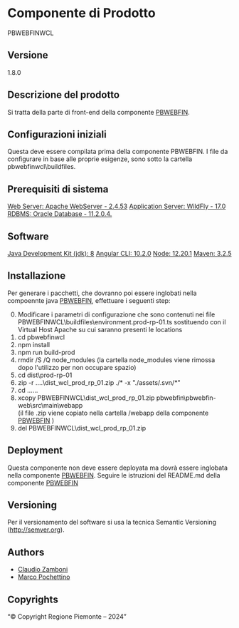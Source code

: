 # Componente di Prodotto
PBWEBFINWCL

## Versione
1.8.0

## Descrizione del prodotto
Si tratta della parte di front-end della componente [PBWEBFIN](../pbwebfin). 

## Configurazioni iniziali
Questa deve essere compilata prima della componente PBWEBFIN. I file da configurare in base alle proprie esigenze, sono sotto la cartella pbwebfinwcl\buildfiles.

## Prerequisiti di sistema
[Web Server: Apache WebServer - 2.4.53](https://www.apache.org)
[Application Server: WildFly - 17.0](https://www.wildfly.org/)
[RDBMS: Oracle Database - 11.2.0.4.](https://www.oracle.org)
## Software
[Java Development Kit (jdk): 8](https://www.oracle.org)
[Angular CLI: 10.2.0](https://angular.io)
[Node: 12.20.1](https://nodejs.org)
[Maven: 3.2.5](https://maven.apache.org)

## Installazione
Per generare i pacchetti, che dovranno poi essere inglobati nella compoennte java [PBWEBFIN](../pbwebfin), effettuare i seguenti step:

0. Modificare i parametri di configurazione che sono contenuti nei file PBWEBFINWCL\buildfiles\environment.prod-rp-01.ts sostituendo <vh-di prod> con  il Virtual Host Apache su cui saranno presenti le locations
1. cd pbwebfinwcl
2. npm install
3. npm run build-prod
4. rmdir /S /Q node_modules
   (la cartella node_modules viene rimossa dopo l'utilizzo per non occupare spazio)
5. cd dist\prod-rp-01
6. zip -r ..\..\dist_wcl_prod_rp_01.zip ./* -x "./assets/.svn/*"
7. cd ..\..\..
8. xcopy PBWEBFINWCL\dist_wcl_prod_rp_01.zip pbwebfin\pbwebfin-web\src\main\webapp\
   (il file .zip viene copiato nella cartella /webapp della componente [PBWEBFIN](../pbwebfin) )
9. del PBWEBFINWCL\dist_wcl_prod_rp_01.zip

## Deployment
Questa componente non deve essere deployata ma dovrà essere inglobata nella componente [PBWEBFIN](../pbwebfin).
Seguire le istruzioni del README.md della componente [PBWEBFIN](../pbwebfin)

## Versioning
Per il versionamento del software si usa la tecnica Semantic Versioning (http://semver.org).

## Authors
* [Claudio Zamboni](mailto:claudio.zamboni@csi.it)
* [Marco Pochettino](mailto:marco.pochettino@csi.it)

## Copyrights
“© Copyright Regione Piemonte – 2024”